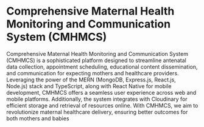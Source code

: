 # Comprehensive Maternal Health Monitoring and Communication System (CMHMCS)

Comprehensive Maternal Health Monitoring and Communication System (CMHMCS) is a sophisticated platform designed to streamline antenatal data collection, appointment scheduling, educational content dissemination, and communication for expecting mothers and healthcare providers. Leveraging the power of the MERN (MongoDB, Express.js, React.js, Node.js) stack and TypeScript, along with React Native for mobile development, CMHMCS offers a seamless user experience across web and mobile platforms. Additionally, the system integrates with Cloudinary for efficient storage and retrieval of resources online. With CMHMCS, we aim to revolutionize maternal healthcare delivery, ensuring better outcomes for both mothers and babies
